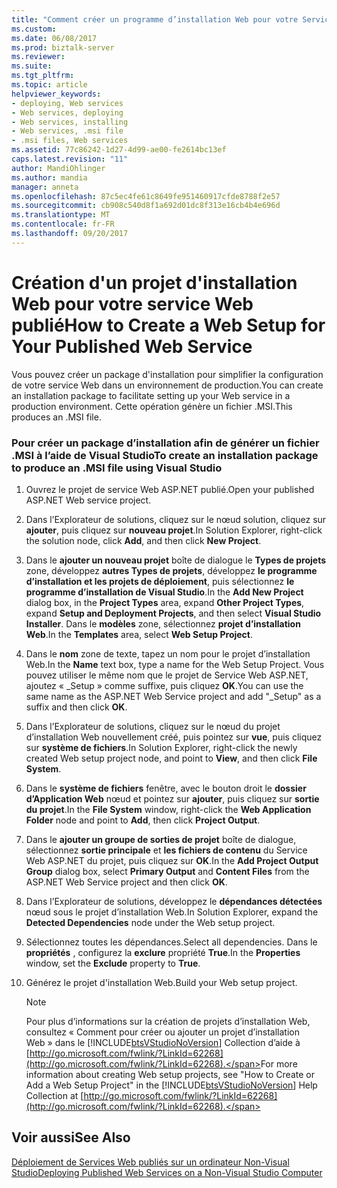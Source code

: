 ```yaml
---
title: "Comment créer un programme d’installation Web pour votre Service Web publié | Documents Microsoft"
ms.custom: 
ms.date: 06/08/2017
ms.prod: biztalk-server
ms.reviewer: 
ms.suite: 
ms.tgt_pltfrm: 
ms.topic: article
helpviewer_keywords:
- deploying, Web services
- Web services, deploying
- Web services, installing
- Web services, .msi file
- .msi files, Web services
ms.assetid: 77c86242-1d27-4d99-ae00-fe2614bc13ef
caps.latest.revision: "11"
author: MandiOhlinger
ms.author: mandia
manager: anneta
ms.openlocfilehash: 87c5ec4fe61c8649fe951460917cfde8788f2e57
ms.sourcegitcommit: cb908c540d8f1a692d01dc8f313e16cb4b4e696d
ms.translationtype: MT
ms.contentlocale: fr-FR
ms.lasthandoff: 09/20/2017
---
```

# <a name="how-to-create-a-web-setup-for-your-published-web-service"></a><span data-ttu-id="09aa4-102">Création d'un projet d'installation Web pour votre service Web publié</span><span class="sxs-lookup"><span data-stu-id="09aa4-102">How to Create a Web Setup for Your Published Web Service</span></span>
<span data-ttu-id="09aa4-103">Vous pouvez créer un package d'installation pour simplifier la configuration de votre service Web dans un environnement de production.</span><span class="sxs-lookup"><span data-stu-id="09aa4-103">You can create an installation package to facilitate setting up your Web service in a production environment.</span></span> <span data-ttu-id="09aa4-104">Cette opération génère un fichier .MSI.</span><span class="sxs-lookup"><span data-stu-id="09aa4-104">This produces an .MSI file.</span></span>  
  
### <a name="to-create-an-installation-package-to-produce-an-msi-file-using-visual-studio"></a><span data-ttu-id="09aa4-105">Pour créer un package d’installation afin de générer un fichier .MSI à l’aide de Visual Studio</span><span class="sxs-lookup"><span data-stu-id="09aa4-105">To create an installation package to produce an .MSI file using Visual Studio</span></span>  
  
1.  <span data-ttu-id="09aa4-106">Ouvrez le projet de service Web ASP.NET publié.</span><span class="sxs-lookup"><span data-stu-id="09aa4-106">Open your published ASP.NET Web service project.</span></span>  
  
2.  <span data-ttu-id="09aa4-107">Dans l’Explorateur de solutions, cliquez sur le nœud solution, cliquez sur **ajouter**, puis cliquez sur **nouveau projet**.</span><span class="sxs-lookup"><span data-stu-id="09aa4-107">In Solution Explorer, right-click the solution node, click **Add**, and then click **New Project**.</span></span>  
  
3.  <span data-ttu-id="09aa4-108">Dans le **ajouter un nouveau projet** boîte de dialogue le **Types de projets** zone, développez **autres Types de projets**, développez **le programme d’installation et les projets de déploiement**, puis sélectionnez **le programme d’installation de Visual Studio**.</span><span class="sxs-lookup"><span data-stu-id="09aa4-108">In the **Add New Project** dialog box, in the **Project Types** area, expand **Other Project Types**, expand **Setup and Deployment Projects**, and then select **Visual Studio Installer**.</span></span> <span data-ttu-id="09aa4-109">Dans le **modèles** zone, sélectionnez **projet d’installation Web**.</span><span class="sxs-lookup"><span data-stu-id="09aa4-109">In the **Templates** area, select **Web Setup Project**.</span></span>  
  
4.  <span data-ttu-id="09aa4-110">Dans le **nom** zone de texte, tapez un nom pour le projet d’installation Web.</span><span class="sxs-lookup"><span data-stu-id="09aa4-110">In the **Name** text box, type a name for the Web Setup Project.</span></span> <span data-ttu-id="09aa4-111">Vous pouvez utiliser le même nom que le projet de Service Web ASP.NET, ajoutez « _Setup » comme suffixe, puis cliquez **OK**.</span><span class="sxs-lookup"><span data-stu-id="09aa4-111">You can use the same name as the ASP.NET Web Service project and add "_Setup" as a suffix and then click **OK**.</span></span>  
  
5.  <span data-ttu-id="09aa4-112">Dans l’Explorateur de solutions, cliquez sur le nœud du projet d’installation Web nouvellement créé, puis pointez sur **vue**, puis cliquez sur **système de fichiers**.</span><span class="sxs-lookup"><span data-stu-id="09aa4-112">In Solution Explorer, right-click the newly created Web setup project node, and point to **View**, and then click **File System**.</span></span>  
  
6.  <span data-ttu-id="09aa4-113">Dans le **système de fichiers** fenêtre, avec le bouton droit le **dossier d’Application Web** nœud et pointez sur **ajouter**, puis cliquez sur **sortie du projet**.</span><span class="sxs-lookup"><span data-stu-id="09aa4-113">In the **File System** window, right-click the **Web Application Folder** node and point to **Add**, then click **Project Output**.</span></span>  
  
7.  <span data-ttu-id="09aa4-114">Dans le **ajouter un groupe de sorties de projet** boîte de dialogue, sélectionnez **sortie principale** et **les fichiers de contenu** du Service Web ASP.NET du projet, puis cliquez sur **OK**.</span><span class="sxs-lookup"><span data-stu-id="09aa4-114">In the **Add Project Output Group** dialog box, select **Primary Output** and **Content Files** from the ASP.NET Web Service project and then click **OK**.</span></span>  
  
8.  <span data-ttu-id="09aa4-115">Dans l’Explorateur de solutions, développez le **dépendances détectées** nœud sous le projet d’installation Web.</span><span class="sxs-lookup"><span data-stu-id="09aa4-115">In Solution Explorer, expand the **Detected Dependencies** node under the Web setup project.</span></span>  
  
9. <span data-ttu-id="09aa4-116">Sélectionnez toutes les dépendances.</span><span class="sxs-lookup"><span data-stu-id="09aa4-116">Select all dependencies.</span></span> <span data-ttu-id="09aa4-117">Dans le **propriétés** , configurez la **exclure** propriété **True**.</span><span class="sxs-lookup"><span data-stu-id="09aa4-117">In the **Properties** window, set the **Exclude** property to **True**.</span></span>  
  
10. <span data-ttu-id="09aa4-118">Générez le projet d'installation Web.</span><span class="sxs-lookup"><span data-stu-id="09aa4-118">Build your Web setup project.</span></span>  
  
    > [!NOTE]
    >  <span data-ttu-id="09aa4-119">Pour plus d’informations sur la création de projets d’installation Web, consultez « Comment pour créer ou ajouter un projet d’installation Web » dans le [!INCLUDE[btsVStudioNoVersion](../includes/btsvstudionoversion-md.md)] Collection d’aide à [http://go.microsoft.com/fwlink/?LinkId=62268](http://go.microsoft.com/fwlink/?LinkId=62268).</span><span class="sxs-lookup"><span data-stu-id="09aa4-119">For more information about creating Web setup projects, see "How to Create or Add a Web Setup Project" in the [!INCLUDE[btsVStudioNoVersion](../includes/btsvstudionoversion-md.md)] Help Collection at [http://go.microsoft.com/fwlink/?LinkId=62268](http://go.microsoft.com/fwlink/?LinkId=62268).</span></span>  
  
## <a name="see-also"></a><span data-ttu-id="09aa4-120">Voir aussi</span><span class="sxs-lookup"><span data-stu-id="09aa4-120">See Also</span></span>  
 [<span data-ttu-id="09aa4-121">Déploiement de Services Web publiés sur un ordinateur Non-Visual Studio</span><span class="sxs-lookup"><span data-stu-id="09aa4-121">Deploying Published Web Services on a Non-Visual Studio Computer</span></span>](../core/deploying-published-web-services-on-a-non-visual-studio-computer.md)